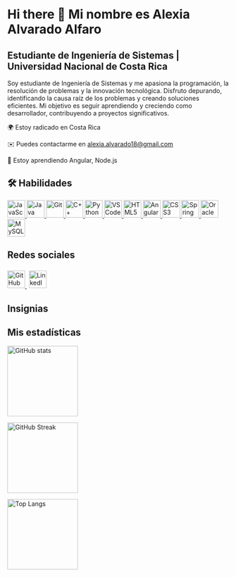 # Hi there 👋 Mi nombre es Alexia Alvarado Alfaro
## Estudiante de Ingeniería de Sistemas | Universidad Nacional de Costa Rica
Soy estudiante de Ingeniería de Sistemas y me apasiona la programación, la resolución de problemas y la innovación tecnológica. Disfruto depurando, identificando la causa raíz de los problemas y creando soluciones eficientes. Mi objetivo es seguir aprendiendo y creciendo como desarrollador, contribuyendo a proyectos significativos.

🌍 Estoy radicado en Costa Rica

✉️ Puedes contactarme en alexia.alvarado18@gmail.com

🧠 Estoy aprendiendo Angular, Node.js

## 🛠 Habilidades

<p align="left">
  <a href="https://developer.mozilla.org/en-US/docs/Web/JavaScript" target="_blank">
    <img src="https://cdn.jsdelivr.net/gh/devicons/devicon/icons/javascript/javascript-original.svg" alt="JavaScript" width="40" height="40"/>
  </a>
  <a href="https://www.oracle.com/java/" target="_blank">
    <img src="https://cdn.jsdelivr.net/gh/devicons/devicon/icons/java/java-original.svg" alt="Java" width="40" height="40"/>
  </a>
  <a href="https://git-scm.com/" target="_blank">
    <img src="https://cdn.jsdelivr.net/gh/devicons/devicon/icons/git/git-original.svg" alt="Git" width="40" height="40"/>
  </a>
  <a href="https://learn.microsoft.com/en-us/cpp/?view=msvc-170" target="_blank">
    <img src="https://cdn.jsdelivr.net/gh/devicons/devicon/icons/cplusplus/cplusplus-original.svg" alt="C++" width="40" height="40"/>
  </a>
  <a href="https://www.python.org/" target="_blank">
    <img src="https://cdn.jsdelivr.net/gh/devicons/devicon/icons/python/python-original.svg" alt="Python" width="40" height="40"/>
  </a>
  <a href="https://code.visualstudio.com/" target="_blank">
    <img src="https://cdn.jsdelivr.net/gh/devicons/devicon/icons/vscode/vscode-original.svg" alt="VS Code" width="40" height="40"/>
  </a>
  <a href="https://developer.mozilla.org/en-US/docs/Glossary/HTML5" target="_blank">
    <img src="https://cdn.jsdelivr.net/gh/devicons/devicon/icons/html5/html5-original.svg" alt="HTML5" width="40" height="40"/>
  </a>
  <a href="https://angular.dev/" target="_blank">
    <img src="https://cdn.jsdelivr.net/gh/devicons/devicon/icons/angularjs/angularjs-original.svg" alt="Angular" width="40" height="40"/>
  </a>
  <a href="https://www.w3.org/TR/css/#css" target="_blank">
    <img src="https://cdn.jsdelivr.net/gh/devicons/devicon/icons/css3/css3-original.svg" alt="CSS3" width="40" height="40"/>
  </a>
  <a href="https://spring.io/projects/spring-boot" target="_blank">
    <img src="https://cdn.jsdelivr.net/gh/devicons/devicon/icons/spring/spring-original.svg" alt="Spring Boot" width="40" height="40"/>
  </a>
  <a href="https://www.oracle.com/uk/" target="_blank">
    <img src="https://cdn.jsdelivr.net/gh/devicons/devicon/icons/oracle/oracle-original.svg" alt="Oracle" width="40" height="40"/>
  </a>
  <a href="https://www.mysql.com/" target="_blank">
    <img src="https://cdn.jsdelivr.net/gh/devicons/devicon/icons/mysql/mysql-original.svg" alt="MySQL" width="40" height="40"/>
  </a>
</p>

## Redes sociales

<p align="left">
  <a href="https://github.com/LittleHehet" target="_blank">
    <img src="https://cdn.jsdelivr.net/gh/devicons/devicon/icons/github/github-original.svg" alt="GitHub" width="40" height="40"/>
  </a>
  <a href="https://linkedin.com/in/alexia-alvarado-alfaro" target="_blank">
    <img src="https://cdn.jsdelivr.net/gh/simple-icons/simple-icons/icons/linkedin.svg" alt="LinkedIn" width="40" height="40" style="background-color:white; padding:5px; border-radius:5px;"/>
  </a>
</p>

## Insignias

## Mis estadísticas

<p align="left">
  <!-- Stats generales -->
  <img 
    src="https://github-readme-stats.vercel.app/api?username=LittleHehet&show_icons=true&theme=tokyonight&hide_border=true&include_all_commits=true&rank_icon=github" 
    alt="GitHub stats" height="160" />
</p>

<p align="left">
  <img 
    src="https://streak-stats.demolab.com?user=LittleHehet&theme=tokyonight&hide_border=true" 
    alt="GitHub Streak" height="160" />
</p>

<p align="left">
  <img 
    src="https://github-readme-stats.vercel.app/api/top-langs/?username=LittleHehet&layout=compact&theme=tokyonight&hide_border=true" 
    alt="Top Langs" height="160" />
</p>

<!--
**LittleHehet/LittleHehet** is a ✨ _special_ ✨ repository because its `README.md` (this file) appears on your GitHub profile.

Here are some ideas to get you started:

- 🔭 I’m currently working on ...
- 🌱 I’m currently learning ...
- 👯 I’m looking to collaborate on ...
- 🤔 I’m looking for help with ...
- 💬 Ask me about ...
- 📫 How to reach me: ...
- 😄 Pronouns: ...
- ⚡ Fun fact: ...
-->
